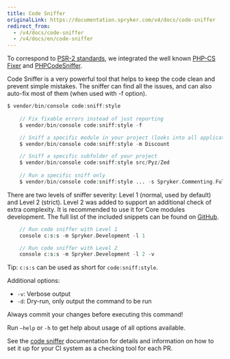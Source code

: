```yaml
---
title: Code Sniffer
originalLink: https://documentation.spryker.com/v4/docs/code-sniffer
redirect_from:
  - /v4/docs/code-sniffer
  - /v4/docs/en/code-sniffer
---
```


To correspond to [PSR-2 standards](http://www.php-fig.org/psr/psr-2/), we integrated the well known [PHP-CS Fixer](https://github.com/FriendsOfPHP/PHP-CS-Fixer) and [PHPCodeSniffer](https://github.com/squizlabs/PHP_CodeSniffer).

Code Sniffer is a very powerful tool that helps to keep the code clean and prevent simple mistakes. The sniffer can find all the issues, and can also auto-fix most of them (when used with -f option).

```php
$ vendor/bin/console code:sniff:style
 
	// Fix fixable errors instead of just reporting
	$ vendor/bin/console code:sniff:style -f

	// Sniff a specific module in your project (looks into all application layers Zed, Yves, Client, ...)
	$ vendor/bin/console code:sniff:style -m Discount

	// Sniff a specific subfolder of your project
	$ vendor/bin/console code:sniff:style src/Pyz/Zed
 
	// Run a specific sniff only
	$ vendor/bin/console code:sniff:style ... -s Spryker.Commenting.FullyQualifiedClassNameInDocBlock
```

There are two levels of sniffer severity: Level 1 (normal, used by default) and Level 2 (strict). Level 2 was added to support an additional check of extra complexity. It is recommended to use it for Core modules development. The full list of the included snippets can be found on [GitHub](https://github.com/spryker/code-sniffer/tree/master/docs).

```php
	// Run code sniffer with Level 1
	console c:s:s -m Spryker.Development -l 1

	// Run code sniffer with Level 2
	console c:s:s -m Spryker.Development -l 2 -v
```

Tip: `c:s:s` can be used as short for `code:sniff:style`.

Additional options:

* `-v`: Verbose output
* `-d`: Dry-run, only output the command to be run

Always commit your changes before executing this command!

Run `–help` or `-h` to get help about usage of all options available.

See the [code sniffer](https://github.com/spryker/code-sniffer) documentation for details and information on how to set it up for your CI system as a checking tool for each PR.

 <!--
**See also:**

* Architecture sniffer
* Tooling config file
-->
<!-- Last review date: Feb 4, 2019 by Dmitry Beirak -->
